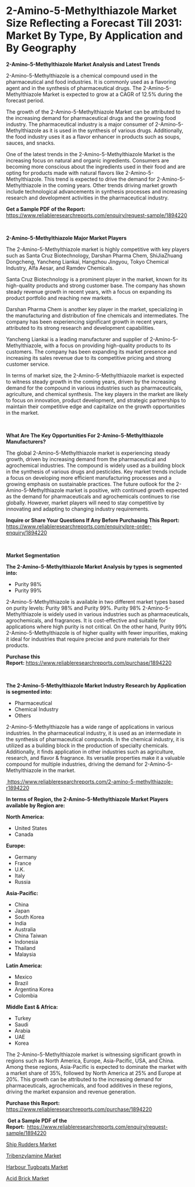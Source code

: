 <p><h1>2-Amino-5-Methylthiazole Market Size Reflecting a Forecast Till 2031: Market By Type, By Application and By Geography</h1></p><p><strong>2-Amino-5-Methylthiazole Market Analysis and Latest Trends</strong></p>
<p><p>2-Amino-5-Methylthiazole is a chemical compound used in the pharmaceutical and food industries. It is commonly used as a flavoring agent and in the synthesis of pharmaceutical drugs. The 2-Amino-5-Methylthiazole Market is expected to grow at a CAGR of 12.5% during the forecast period.</p><p>The growth of the 2-Amino-5-Methylthiazole Market can be attributed to the increasing demand for pharmaceutical drugs and the growing food industry. The pharmaceutical industry is a major consumer of 2-Amino-5-Methylthiazole as it is used in the synthesis of various drugs. Additionally, the food industry uses it as a flavor enhancer in products such as soups, sauces, and snacks.</p><p>One of the latest trends in the 2-Amino-5-Methylthiazole Market is the increasing focus on natural and organic ingredients. Consumers are becoming more conscious about the ingredients used in their food and are opting for products made with natural flavors like 2-Amino-5-Methylthiazole. This trend is expected to drive the demand for 2-Amino-5-Methylthiazole in the coming years. Other trends driving market growth include technological advancements in synthesis processes and increasing research and development activities in the pharmaceutical industry.</p></p>
<p><strong>Get a Sample PDF of the Report:&nbsp;</strong> <a href="https://www.reliableresearchreports.com/enquiry/request-sample/1894220">https://www.reliableresearchreports.com/enquiry/request-sample/1894220</a></p>
<p>&nbsp;</p>
<p><strong>2-Amino-5-Methylthiazole Major Market Players</strong></p>
<p><p>The 2-Amino-5-Methylthiazole market is highly competitive with key players such as Santa Cruz Biotechnology, Darshan Pharma Chem, ShiJiaZhuang Dongcheng, Yancheng Liankai, Hangzhou Jingyou, Tokyo Chemical Industry, Alfa Aesar, and Ramdev Chemicals. </p><p>Santa Cruz Biotechnology is a prominent player in the market, known for its high-quality products and strong customer base. The company has shown steady revenue growth in recent years, with a focus on expanding its product portfolio and reaching new markets.</p><p>Darshan Pharma Chem is another key player in the market, specializing in the manufacturing and distribution of fine chemicals and intermediates. The company has been experiencing significant growth in recent years, attributed to its strong research and development capabilities.</p><p>Yancheng Liankai is a leading manufacturer and supplier of 2-Amino-5-Methylthiazole, with a focus on providing high-quality products to its customers. The company has been expanding its market presence and increasing its sales revenue due to its competitive pricing and strong customer service.</p><p>In terms of market size, the 2-Amino-5-Methylthiazole market is expected to witness steady growth in the coming years, driven by the increasing demand for the compound in various industries such as pharmaceuticals, agriculture, and chemical synthesis. The key players in the market are likely to focus on innovation, product development, and strategic partnerships to maintain their competitive edge and capitalize on the growth opportunities in the market.</p></p>
<p>&nbsp;</p>
<p><strong>What Are The Key Opportunities For 2-Amino-5-Methylthiazole Manufacturers?</strong></p>
<p><p>The global 2-Amino-5-Methylthiazole market is experiencing steady growth, driven by increasing demand from the pharmaceutical and agrochemical industries. The compound is widely used as a building block in the synthesis of various drugs and pesticides. Key market trends include a focus on developing more efficient manufacturing processes and a growing emphasis on sustainable practices. The future outlook for the 2-Amino-5-Methylthiazole market is positive, with continued growth expected as the demand for pharmaceuticals and agrochemicals continues to rise globally. However, market players will need to stay competitive by innovating and adapting to changing industry requirements.</p></p>
<p><strong>Inquire or Share Your Questions If Any Before Purchasing This Report:</strong> <a href="https://www.reliableresearchreports.com/enquiry/pre-order-enquiry/1894220">https://www.reliableresearchreports.com/enquiry/pre-order-enquiry/1894220</a></p>
<p>&nbsp;</p>
<p><strong>Market Segmentation</strong></p>
<p><strong>The 2-Amino-5-Methylthiazole Market Analysis by types is segmented into:</strong></p>
<p><ul><li>Purity 98%</li><li>Purity 99%</li></ul></p>
<p><p>2-Amino-5-Methylthiazole is available in two different market types based on purity levels: Purity 98% and Purity 99%. Purity 98% 2-Amino-5-Methylthiazole is widely used in various industries such as pharmaceuticals, agrochemicals, and fragrances. It is cost-effective and suitable for applications where high purity is not critical. On the other hand, Purity 99% 2-Amino-5-Methylthiazole is of higher quality with fewer impurities, making it ideal for industries that require precise and pure materials for their products.</p></p>
<p><strong>Purchase this Report:&nbsp;</strong><a href="https://www.reliableresearchreports.com/purchase/1894220">https://www.reliableresearchreports.com/purchase/1894220</a></p>
<p>&nbsp;</p>
<p><strong>The 2-Amino-5-Methylthiazole Market Industry Research by Application is segmented into:</strong></p>
<p><ul><li>Pharmaceutical</li><li>Chemical Industry</li><li>Others</li></ul></p>
<p><p>2-Amino-5-Methylthiazole has a wide range of applications in various industries. In the pharmaceutical industry, it is used as an intermediate in the synthesis of pharmaceutical compounds. In the chemical industry, it is utilized as a building block in the production of specialty chemicals. Additionally, it finds application in other industries such as agriculture, research, and flavor & fragrance. Its versatile properties make it a valuable compound for multiple industries, driving the demand for 2-Amino-5-Methylthiazole in the market.</p></p>
<p><a href="https://www.reliableresearchreports.com/2-amino-5-methylthiazole-r1894220">&nbsp;https://www.reliableresearchreports.com/2-amino-5-methylthiazole-r1894220</a></p>
<p><strong>In terms of Region, the 2-Amino-5-Methylthiazole Market Players available by Region are:</strong></p>
<p>
    <p> <strong> North America: </strong>
        <ul>
            <li>United States</li>
            <li>Canada</li>
        </ul>
        </p> 
    <p> <strong> Europe: </strong>
        <ul>
            <li>Germany</li>
            <li>France</li>
            <li>U.K.</li>
            <li>Italy</li>
            <li>Russia</li>
        </ul>
        </p> 
    <p> <strong> Asia-Pacific: </strong>
        <ul>
            <li>China</li>
            <li>Japan</li>
            <li>South Korea</li>
            <li>India</li>
            <li>Australia</li>
            <li>China Taiwan</li>
            <li>Indonesia</li>
            <li>Thailand</li>
            <li>Malaysia</li>
        </ul>
        </p> 
    <p> <strong> Latin America: </strong>
        <ul>
            <li>Mexico</li>
            <li>Brazil</li>
            <li>Argentina Korea</li>
            <li>Colombia</li>
        </ul>
        </p> 
    <p> <strong> Middle East & Africa: </strong>
        <ul>
            <li>Turkey</li>
            <li>Saudi</li>
            <li>Arabia</li>
            <li>UAE</li>
            <li>Korea</li>
        </ul>
    </p>
    </p>
<p><p>The 2-Amino-5-Methylthiazole market is witnessing significant growth in regions such as North America, Europe, Asia-Pacific, USA, and China. Among these regions, Asia-Pacific is expected to dominate the market with a market share of 35%, followed by North America at 25% and Europe at 20%. This growth can be attributed to the increasing demand for pharmaceuticals, agrochemicals, and food additives in these regions, driving the market expansion and revenue generation.</p></p>
<p><strong>Purchase this Report: </strong><a href="https://www.reliableresearchreports.com/purchase/1894220">https://www.reliableresearchreports.com/purchase/1894220</a></p>
<p>&nbsp;<strong>Get a Sample PDF of the Report:&nbsp;&nbsp;</strong><a href="https://www.reliableresearchreports.com/enquiry/request-sample/1894220">https://www.reliableresearchreports.com/enquiry/request-sample/1894220</a></p>
<p><strong></strong></p>
<p><p><a href="https://github.com/amayrani15moore/Market-Research-Report-List-1/blob/main/ship-rudders-market.md">Ship Rudders Market</a></p><p><a href="https://medium.com/@samantha.welch56767/strategic-insights-into-global-tribenzylamine-market-trends-2024-2031-covered-in-159-pages-f805bd062228">Tribenzylamine Market</a></p><p><a href="https://github.com/ChiragRP21/Market-Research-Report-List-5/blob/main/harbour-tugboats-market.md">Harbour Tugboats Market</a></p><p><a href="https://medium.com/@marcoshoppe2023/evaluating-global-acid-brick-market-trends-and-growth-opportunities-by-region-type-7-acid-bedd901d353b">Acid Brick Market</a></p></p>